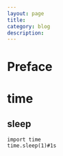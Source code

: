 ```yaml
---
layout: page
title:
category: blog
description:
---
```

# Preface

# time

## sleep

	import time
	time.sleep(1)#1s

